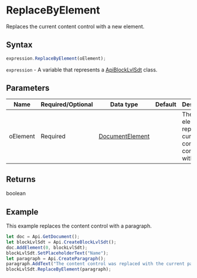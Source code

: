 # ReplaceByElement

Replaces the current content control with a new element.

## Syntax

```javascript
expression.ReplaceByElement(oElement);
```

`expression` - A variable that represents a [ApiBlockLvlSdt](../ApiBlockLvlSdt.md) class.

## Parameters

| **Name** | **Required/Optional** | **Data type** | **Default** | **Description** |
| ------------- | ------------- | ------------- | ------------- | ------------- |
| oElement | Required | [DocumentElement](../../Enumeration/DocumentElement.md) |  | The element to replace the current content control with. |

## Returns

boolean

## Example

This example replaces the content control with a paragraph.

```javascript editor-
let doc = Api.GetDocument();
let blockLvlSdt = Api.CreateBlockLvlSdt();
doc.AddElement(0, blockLvlSdt);
blockLvlSdt.SetPlaceholderText("Name");
let paragraph = Api.CreateParagraph();
paragraph.AddText("The content control was replaced with the current paragraph.");
blockLvlSdt.ReplaceByElement(paragraph);
```
